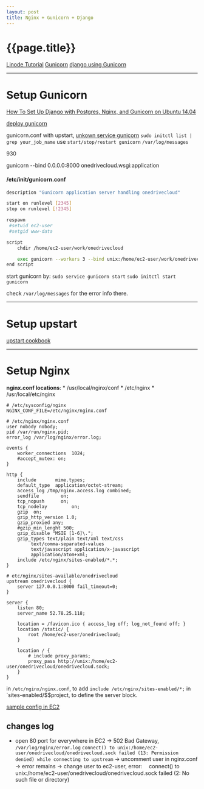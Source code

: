 ```yaml
---
layout: post
title: Nginx + Gunicorn + Django
---
```


{{page.title}}
===============

[Linode Tutorial](https://www.linode.com/docs/web-servers/nginx/how-to-configure-nginx/)
[Gunicorn](http://docs.gunicorn.org/en/stable/deploy.html)
[django using Gunicorn](https://docs.djangoproject.com/en/1.11/howto/deployment/wsgi/gunicorn/)

--------------------------
# Setup Gunicorn
[How To Set Up Django with Postgres, Nginx, and Gunicorn on Ubuntu 14.04 ](https://www.digitalocean.com/community/tutorials/how-to-set-up-django-with-postgres-nginx-and-gunicorn-on-ubuntu-14-04#configure-nginx-to-proxy-pass-to-gunicorn)

[deploy gunicorn](http://docs.gunicorn.org/en/stable/deploy.html)

gunicorn.conf with upstart, [unkown service gunicorn](https://askubuntu.com/questions/30796/upstart-script-doesnt-start)
`sudo initctl list | grep your_job_name`
use `start/stop/restart gunicorn`
`/var/log/messages`

930 

gunicorn --bind 0.0.0.0:8000 onedrivecloud.wsgi:application

#### /etc/init/gunicorn.conf

```sh
description "Gunicorn application server handling onedrivecloud"

start on runlevel [2345]
stop on runlevel [!2345]

respawn
 #setuid ec2-user
 #setgid www-data

script
    chdir /home/ec2-user/work/onedrivecloud

    exec gunicorn --workers 3 --bind unix:/home/ec2-user/work/onedrivecloud/onedrivecloud.sock onedrivecloud.wsgi:application
end script
```


start gunicorn by:
`sudo service gunicorn start`
`sudo initctl start gunicorn`

check `/var/log/messages` for the error info there.

------------------
# Setup upstart
[upstart cookbook](http://upstart.ubuntu.com/cookbook/)

--------------------

# Setup Nginx

**nginx.conf locations**:
    * /usr/local/nginx/conf
    * /etc/nginx
    * /usr/local/etc/nginx
```
# /etc/sysconfig/nginx
NGINX_CONF_FILE=/etc/nginx/nginx.conf
```

```
# /etc/nginx/nginx.conf
user nobody nobody;
pid /var/run/nginx.pid;
error_log /var/log/nginx/error.log;

events {
    worker_connections  1024;
    #accept_mutex: on;
}

http {
    include       mime.types;
    default_type  application/octet-stream;
    access_log /tmp/nginx.access.log combined;
    sendfile        on;
    tcp_nopush      on;
    tcp_nodelay         on;
    gzip  on;
    gzip_http_version 1.0;
    gzip_proxied any;
    #gzip_min_lenght 500;
    gzip_disable "MSIE [1-6]\.";
    gzip_types text/plain text/xml text/css
         text/comma-separated-values
         text/javascript application/x-javascript
         application/atom+xml;
    include /etc/nginx/sites-enabled/*.*;
}

```


```
# etc/nginx/sites-available/onedrivecloud
upstream onedrivecloud {
    server 127.0.0.1:8000 fail_timeout=0;
}

server {
    listen 80;
    server_name 52.78.25.118;

    location = /favicon.ico { access_log off; log_not_found off; }
    location /static/ {
        root /home/ec2-user/onedrivecloud;
    }

    location / {
        # include proxy_params;
        proxy_pass http://unix:/home/ec2-user/onedrivecloud/onedrivecloud.sock;
    }
}

```
in `/etc/nginx/nginx.conf`, to add `include /etc/nginx/sites-enabled/*;`
in `sites-enabled/$$project, to define the server block.

[sample config in EC2](https://serverfault.com/questions/351559/nginx-without-server-name-and-using-only-static-ip-address) 

## changes log
 - open 80 port for everywhere in EC2  -> 502 Bad Gateway,
    `/var/log/nginx/error.log`
    `connect() to unix:/home/ec2-user/onedrivecloud/onedrivecloud.sock failed (13: Permission denied) while connecting to upstream`
     -> uncomment user in nginx.conf -> error remains
     -> change user to ec2-user, error:　 connect() to unix:/home/ec2-user/onedrivecloud/onedrivecloud.sock failed (2: No such file or directory)


